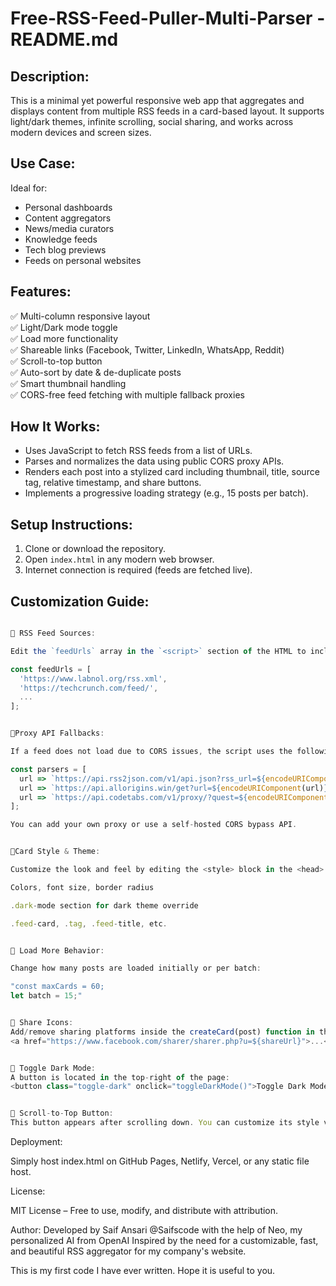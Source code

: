 
Free-RSS-Feed-Puller-Multi-Parser - README.md
==========================================

Description:
------------
This is a minimal yet powerful responsive web app that aggregates and displays content from multiple RSS feeds in a card-based layout. It supports light/dark themes, infinite scrolling, social sharing, and works across modern devices and screen sizes.

Use Case:
---------
Ideal for:
- Personal dashboards
- Content aggregators
- News/media curators
- Knowledge feeds
- Tech blog previews
- Feeds on personal websites

Features:
---------
✅ Multi-column responsive layout  
✅ Light/Dark mode toggle  
✅ Load more functionality  
✅ Shareable links (Facebook, Twitter, LinkedIn, WhatsApp, Reddit)  
✅ Scroll-to-top button  
✅ Auto-sort by date & de-duplicate posts  
✅ Smart thumbnail handling  
✅ CORS-free feed fetching with multiple fallback proxies

How It Works:
-------------
- Uses JavaScript to fetch RSS feeds from a list of URLs.
- Parses and normalizes the data using public CORS proxy APIs.
- Renders each post into a stylized card including thumbnail, title, source tag, relative timestamp, and share buttons.
- Implements a progressive loading strategy (e.g., 15 posts per batch).

Setup Instructions:
-------------------
1. Clone or download the repository.
2. Open `index.html` in any modern web browser.
3. Internet connection is required (feeds are fetched live).

Customization Guide:
--------------------
```javascript

📌 RSS Feed Sources:

Edit the `feedUrls` array in the `<script>` section of the HTML to include or remove sources:

const feedUrls = [
  'https://www.labnol.org/rss.xml',
  'https://techcrunch.com/feed/',
  ...
];


📌Proxy API Fallbacks:

If a feed does not load due to CORS issues, the script uses the following fallback services:

const parsers = [
  url => `https://api.rss2json.com/v1/api.json?rss_url=${encodeURIComponent(url)}`,
  url => `https://api.allorigins.win/get?url=${encodeURIComponent(url)}`,
  url => `https://api.codetabs.com/v1/proxy/?quest=${encodeURIComponent(url)}`
];

You can add your own proxy or use a self-hosted CORS bypass API.


📌Card Style & Theme:

Customize the look and feel by editing the <style> block in the <head>:

Colors, font size, border radius

.dark-mode section for dark theme override

.feed-card, .tag, .feed-title, etc.


📌 Load More Behavior:

Change how many posts are loaded initially or per batch:

"const maxCards = 60;
let batch = 15;"


📌 Share Icons:
Add/remove sharing platforms inside the createCard(post) function in the JavaScript section:
<a href="https://www.facebook.com/sharer/sharer.php?u=${shareUrl}">...</a>


📌 Toggle Dark Mode:
A button is located in the top-right of the page:
<button class="toggle-dark" onclick="toggleDarkMode()">Toggle Dark Mode</button>


📌 Scroll-to-Top Button:
This button appears after scrolling down. You can customize its style via .scroll-top CSS class.

```

Deployment:

Simply host index.html on GitHub Pages, Netlify, Vercel, or any static file host.


License:

MIT License – Free to use, modify, and distribute with attribution.



Author:
Developed by Saif Ansari @Saifscode with the help of Neo, my personalized AI from OpenAI
Inspired by the need for a customizable, fast, and beautiful RSS aggregator for my company's website.

This is my first code I have ever written. Hope it is useful to you.

